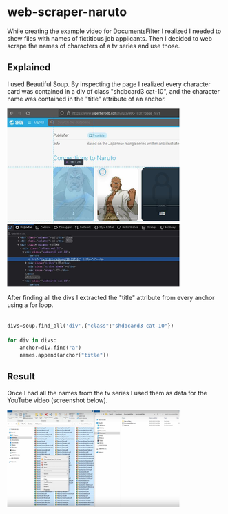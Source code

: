 # web-scraper-naruto
While creating the example video for [DocumentsFilter](https://github.com/lmponcio/DocumentsFilter) I realized I needed to show files with names of fictitious job applicants. Then I decided to web scrape the names of characters of a tv series and use those.

## Explained
I used Beautiful Soup. By inspecting the page I realized every character card was contained in a div of class "shdbcard3 cat-10", and the character name was contained in the "title" attribute of an anchor. 

<img src="./inspection.jpg" width="400" />

After finding all the divs I extracted the "title" attribute from every anchor using a for loop.

```python

divs=soup.find_all('div',{"class":"shdbcard3 cat-10"})

for div in divs:
    anchor=div.find("a")
    names.append(anchor["title"])
```

## Result
Once I had all the names from the tv series I used them as data for the YouTube video (screenshot below).

<img src="./video_screenshot.jpg" width="400" />
